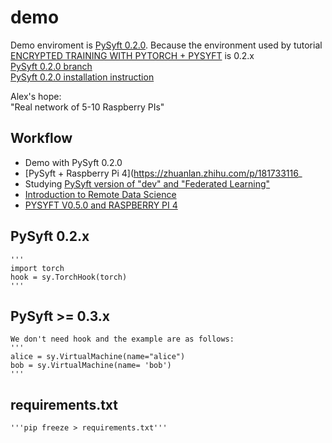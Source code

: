 # demo
Demo enviroment is [PySyft 0.2.0](https://github.com/OpenMined/PySyft/tree/0.2.0). Because the environment used by tutorial  [ENCRYPTED TRAINING WITH PYTORCH + PYSYFT](https://blog.openmined.org/encrypted-training-on-mnist/) is  0.2.x  
[PySyft 0.2.0 branch](https://github.com/OpenMined/PySyft/tree/0.2.0)  
[PySyft 0.2.0 installation instruction](https://pysyft.readthedocs.io/en/latest/installing.html#id2)

Alex's hope:  
"Real network of 5-10 Raspberry PIs"
## Workflow
* Demo with PySyft 0.2.0
* [PySyft + Raspberry Pi 4](https://zhuanlan.zhihu.com/p/181733116_
* Studying [PySyft version of "dev" and "Federated Learning"](https://courses.openmined.org/courses/foundations-of-private-computation)
* [Introduction to Remote Data Science](https://courses.openmined.org/courses/introduction-to-remote-data-science)
* [PYSYFT V0.5.0 and RASPBERRY PI 4](https://blog.openmined.org/installing-pysyft-0-5-0rc1-on-a-raspberry-pi-4/)
## PySyft 0.2.x
    '''
    import torch
    hook = sy.TorchHook(torch) 
    '''
## PySyft >= 0.3.x
    We don't need hook and the example are as follows:
    '''
    alice = sy.VirtualMachine(name="alice")
    bob = sy.VirtualMachine(name= 'bob')
    '''
## requirements.txt
    '''pip freeze > requirements.txt'''